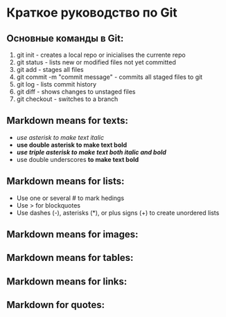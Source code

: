 # Краткое руководство по Git

## Основные команды в Git:

1. git init - creates a local repo or inicialises the currente repo
2. git status - lists new or modified files not yet committed
3. git add - stages all files
4. git commit -m "commit message" - commits all staged files to git
5. git log - lists commit history
6. git diff  - shows changes to unstaged files
7. git checkout <branch> - switches to a branch

## Markdown means for texts:

* *use asterisk to make text italic*
* **use double asterisk to make text bold**
* ***use triple asterisk to make text both italic and bold***
* use double underscores __to make text bold__

## Markdown means for lists:

* Use one or several # to mark hedings
* Use > for blockquotes
* Use dashes (-), asterisks (*), or plus signs (+) to create unordered lists

## Markdown means for images:

## Markdown means for tables:

## Markdown means for links:

## Markdown for quotes:


